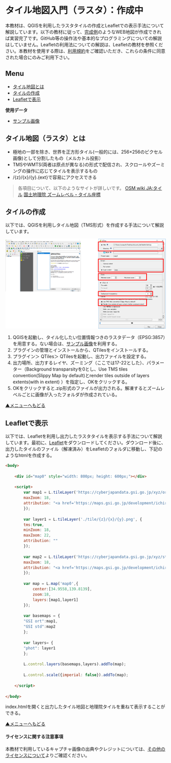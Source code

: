 # タイル地図入門（ラスタ）：作成中
本教材は、QGISを利用したラスタタイルの作成とLeafletでの表示手法について解説しています。以下の教材に従って、[完成例](https://yamauchi-inochu.github.io/tile-test/index.html)のようなWEB地図が作成できれば実習完了です。GitHub等の操作法や基本的なプログラミングについての解説はしていません。Leafletの利用法についての解説は、Leafletの教材を参照ください。本教材を使用する際は、[利用規約]をご確認いただき、これらの条件に同意された場合にのみご利用下さい。

[利用規約]:../../../../master/利用規約.md
[CZML]:../../インターネットの活用に関する教材/Leaflet/Leaflet.md

**Menu**
------
* [タイル地図とは](#タイル地図とは)
* [タイルの作成](#タイルの作成)
* [Leafletで表示](#Leafletで表示)

**使用データ**

* [サンプル画像]

## タイル地図（ラスタ）とは
- 極地の一部を除き、世界を正方形タイル(一般的には、256×256のピクセル画像)として分割したもの（メルカトル投影）
- TMSやWMTS(両者は原点が異なる)の形式で配信され、スクロールやズーミングの操作に応じてタイルを表示するもの
- /{z}/{x}/{y}.{ext}で容易にアクセスできる

> 各項目について、以下のようなサイトが詳しいです。
> [OSM wiki JA:タイル](https://wiki.openstreetmap.org/wiki/JA:%E3%82%BF%E3%82%A4%E3%83%AB)
> [国土地理院 ズームレベル・タイル座標](https://maps.gsi.go.jp/development/siyou.html)


## タイルの作成
以下では、QGISを利用しタイル地図（TMS形式）を作成する手法について解説しています。

![ratertile](./pic/rastertile_pic1.png)

1. QGISを起動し、タイル化したい位置情報つきのラスタデータ（EPSG:3857）を用意する。ない場合は、[サンプル画像]を利用する。
2. プラグインの管理とインストールから、QTilesをインストールする。
3. プラグイン＞ QTiles＞ QTilesを起動し、出力ファイルを設定する。
4. 出力場所、出力するレイヤ、ズーミング（ここでは17-22とした）、パラメーター（Background transparsityを0とし、Use TMS tiles convention(Slippy Map by default)とrender tiles outside of layers extents(with in extent) ）を指定し、OKをクリックする。
5. OKをクリックすると.zip形式のファイルが出力される。解凍するとズームレベルごとに画像が入ったフォルダが作成されている。

[▲メニューへもどる]

## Leafletで表示
以下では、Leafletを利用し出力したラスタタイルを表示する手法について解説しています。最初に、[Leaflet](http://leafletjs.com/)をダウンロードしてください。ダウンロード後に、出力したタイルのファイル（解凍済み）をLeafletのフォルダに移動し、下記のようなhtmlを作成する。

```html
<body>

	<div id="map0" style="width: 800px; height: 600px;"></div>
	
	<script>
		var map1 = L.tileLayer('https://cyberjapandata.gsi.go.jp/xyz/ort/{z}/{x}/{y}.jpg', {
		maxZoom: 18,
		attribution: "<a href='https://maps.gsi.go.jp/development/ichiran.html' target='_blank'>地理院タイル</a>"
		});

		var layer1 = L.tileLayer('./tile/{z}/{x}/{y}.png', {
		tms:true,
		minZoom: 18,
		maxZoom: 22,
		attribution: ""
		});

		var map2 = L.tileLayer('https://cyberjapandata.gsi.go.jp/xyz/std/{z}/{x}/{y}.png', {
		maxZoom: 18,
		attribution: "<a href='https://maps.gsi.go.jp/development/ichiran.html' target='_blank'>地理院タイル</a>"
		});

		var map = L.map('map0',{
			center:[34.9558,139.8139],
			zoom:18,
			layers:[map1,layer1]
		});

		var basemaps = {
		"GSI ort":map1,
		"GSI std":map2
		};

		var layers= {
		"phot": layer1
		};

		L.control.layers(basemaps,layers).addTo(map);

		L.control.scale({imperial: false}).addTo(map);

	</script>

</body>

```

index.htmlを開くと出力したタイル地図と地理院タイルを重ねて表示することができる。

[▲メニューへもどる]

#### ライセンスに関する注意事項
本教材で利用しているキャプチャ画像の出典やクレジットについては、[その他のライセンスについて]よりご確認ください。

[その他のライセンスについて]:../../その他のライセンスについて.md
[サンプル画像]:https://github.com/gis-oer/datasets/raw/master/raster/sunayama.tif
[▲メニューへもどる]:rastertile.md#menu
